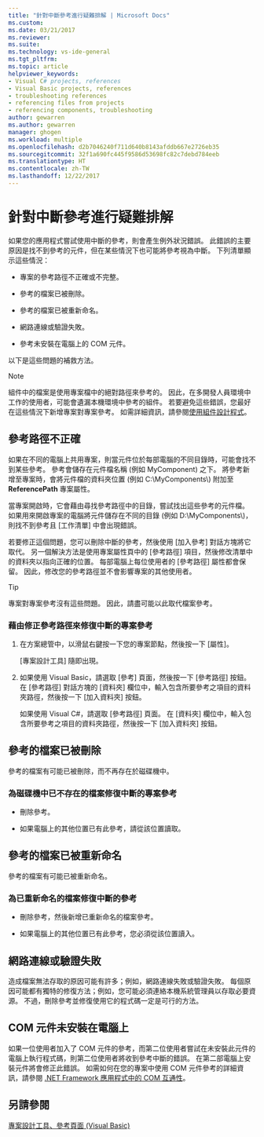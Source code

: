 ```yaml
---
title: "針對中斷參考進行疑難排解 | Microsoft Docs"
ms.custom: 
ms.date: 03/21/2017
ms.reviewer: 
ms.suite: 
ms.technology: vs-ide-general
ms.tgt_pltfrm: 
ms.topic: article
helpviewer_keywords:
- Visual C# projects, references
- Visual Basic projects, references
- troubleshooting references
- referencing files from projects
- referencing components, troubleshooting
author: gewarren
ms.author: gewarren
manager: ghogen
ms.workload: multiple
ms.openlocfilehash: d2b7046240f711d640b8143afddb667e2726eb35
ms.sourcegitcommit: 32f1a690fc445f9586d53698fc82c7debd784eeb
ms.translationtype: HT
ms.contentlocale: zh-TW
ms.lasthandoff: 12/22/2017
---
```

# <a name="troubleshoot-broken-references"></a>針對中斷參考進行疑難排解

如果您的應用程式嘗試使用中斷的參考，則會產生例外狀況錯誤。 此錯誤的主要原因是找不到參考的元件，但在某些情況下也可能將參考視為中斷。 下列清單顯示這些情況：

- 專案的參考路徑不正確或不完整。

- 參考的檔案已被刪除。

- 參考的檔案已被重新命名。

- 網路連線或驗證失敗。

- 參考未安裝在電腦上的 COM 元件。

以下是這些問題的補救方法。

> [!NOTE]
> 組件中的檔案是使用專案檔中的絕對路徑來參考的。 因此，在多開發人員環境中工作的使用者，可能會遺漏本機環境中參考的組件。 若要避免這些錯誤，您最好在這些情況下新增專案對專案參考。 如需詳細資訊，請參閱[使用組件設計程式](/dotnet/framework/app-domains/programming-with-assemblies)。

## <a name="reference-path-is-incorrect"></a>參考路徑不正確

如果在不同的電腦上共用專案，則當元件位於每部電腦的不同目錄時，可能會找不到某些參考。 參考會儲存在元件檔名稱 (例如 MyComponent) 之下。 將參考新增至專案時，會將元件檔的資料夾位置 (例如 C:\MyComponents\\) 附加至 **ReferencePath** 專案屬性。

當專案開啟時，它會藉由尋找參考路徑中的目錄，嘗試找出這些參考的元件檔。 如果用來開啟專案的電腦將元件儲存在不同的目錄 (例如 D:\MyComponents\\)，則找不到參考且 [工作清單] 中會出現錯誤。

若要修正這個問題，您可以刪除中斷的參考，然後使用 [加入參考] 對話方塊將它取代。 另一個解決方法是使用專案屬性頁中的 [參考路徑] 項目，然後修改清單中的資料夾以指向正確的位置。 每部電腦上每位使用者的 [參考路徑] 屬性都會保留。 因此，修改您的參考路徑並不會影響專案的其他使用者。

> [!TIP]
> 專案對專案參考沒有這些問題。 因此，請盡可能以此取代檔案參考。

### <a name="to-fix-a-broken-project-reference-by-correcting-the-reference-path"></a>藉由修正參考路徑來修復中斷的專案參考

1. 在方案總管中，以滑鼠右鍵按一下您的專案節點，然後按一下 [屬性]。

   [專案設計工具] 隨即出現。

1. 如果使用 Visual Basic，請選取 [參考] 頁面，然後按一下 [參考路徑] 按鈕。 在 [參考路徑] 對話方塊的 [資料夾] 欄位中，輸入包含所要參考之項目的資料夾路徑，然後按一下 [加入資料夾] 按鈕。

    如果使用 Visual C#，請選取 [參考路徑] 頁面。 在 [資料夾] 欄位中，輸入包含所要參考之項目的資料夾路徑，然後按一下 [加入資料夾] 按鈕。

## <a name="referenced-file-has-been-deleted"></a>參考的檔案已被刪除

參考的檔案有可能已被刪除，而不再存在於磁碟機中。

### <a name="to-fix-a-broken-project-reference-for-a-file-that-no-longer-exists-on-your-drive"></a>為磁碟機中已不存在的檔案修復中斷的專案參考

- 刪除參考。

- 如果電腦上的其他位置已有此參考，請從該位置讀取。

## <a name="referenced-file-has-been-renamed"></a>參考的檔案已被重新命名

參考的檔案有可能已被重新命名。

### <a name="to-fix-a-broken-reference-for-a-file-that-has-been-renamed"></a>為已重新命名的檔案修復中斷的參考

- 刪除參考，然後新增已重新命名的檔案參考。

- 如果電腦上的其他位置已有此參考，您必須從該位置讀入。

## <a name="network-connection-or-authentication-has-failed"></a>網路連線或驗證失敗

造成檔案無法存取的原因可能有許多；例如，網路連線失敗或驗證失敗。 每個原因可能都有獨特的修復方法；例如，您可能必須連絡本機系統管理員以存取必要資源。 不過，刪除參考並修復使用它的程式碼一定是可行的方法。

## <a name="com-component-is-not-installed-on-computer"></a>COM 元件未安裝在電腦上

如果一位使用者加入了 COM 元件的參考，而第二位使用者嘗試在未安裝此元件的電腦上執行程式碼，則第二位使用者將收到參考中斷的錯誤。 在第二部電腦上安裝元件將會修正此錯誤。 如需如何在您的專案中使用 COM 元件參考的詳細資訊，請參閱 [.NET Framework 應用程式中的 COM 互通性](/dotnet/visual-basic/programming-guide/com-interop/com-interoperability-in-net-framework-applications)。

## <a name="see-also"></a>另請參閱

[專案設計工具、參考頁面 (Visual Basic)](../ide/reference/references-page-project-designer-visual-basic.md)
